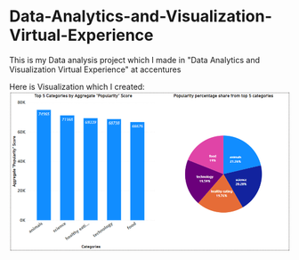 # Data-Analytics-and-Visualization-Virtual-Experience
This is my Data analysis project which I made in "Data Analytics and Visualization Virtual Experience" at accentures



Here is Visualization which I created:
<img src="Visulization In PowerBI.png"/><br><br>
